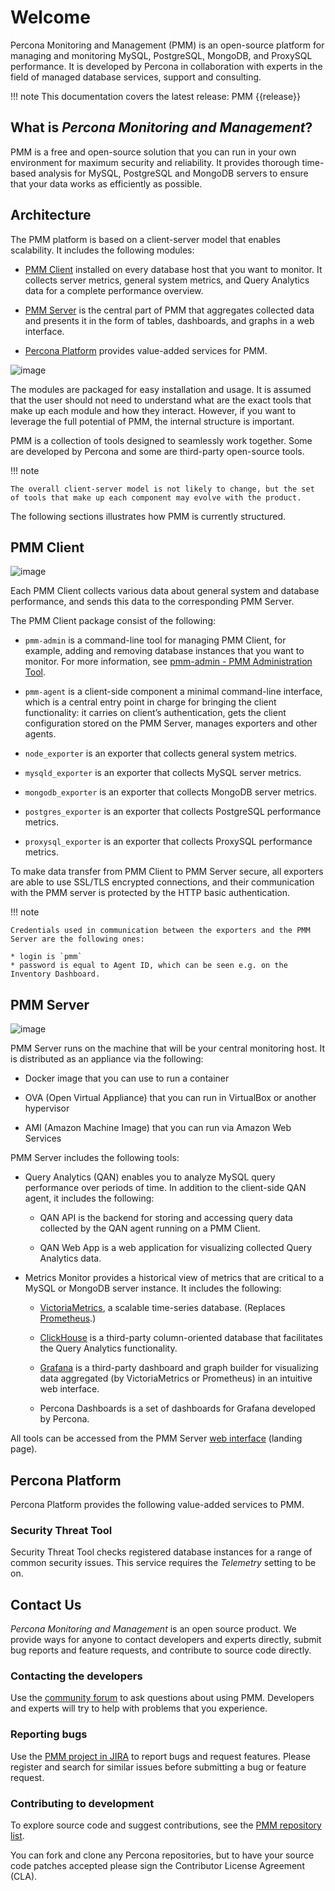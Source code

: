 # Welcome

Percona Monitoring and Management (PMM) is an open-source platform
for managing and monitoring MySQL, PostgreSQL, MongoDB, and ProxySQL performance.
It is developed by Percona in collaboration with experts
in the field of managed database services, support and consulting.

!!! note
    This documentation covers the latest release: PMM {{release}}

## What is *Percona Monitoring and Management*?

PMM is a free and open-source solution
that you can run in your own environment
for maximum security and reliability.
It provides thorough time-based analysis for MySQL, PostgreSQL and MongoDB servers
to ensure that your data works as efficiently as possible.

## Architecture

The PMM platform is based on a client-server model that enables scalability. It includes the following modules:

* [PMM Client](#pmm-client) installed on every database host that you want to monitor. It collects server metrics, general system metrics, and Query Analytics data for a complete performance overview.

* [PMM Server](#pmm-server) is the central part of PMM that aggregates collected data and presents it in the form of tables, dashboards, and graphs in a web interface.

* [Percona Platform](#percona-platform) provides value-added services for PMM.

![image](_images/diagram.pmm.client-server-platform.png)

The modules are packaged for easy installation and usage. It is assumed that the user should not need to understand what are the exact tools that make up each module and how they interact. However, if you want to leverage the full potential of PMM, the internal structure is important.

PMM is a collection of tools designed to seamlessly work together.  Some are developed by Percona and some are third-party open-source tools.

!!! note

    The overall client-server model is not likely to change, but the set of tools that make up each component may evolve with the product.

The following sections illustrates how PMM is currently structured.

## PMM Client

![image](_images/diagram.pmm.client-architecture.png)

Each PMM Client collects various data about general system and database performance, and sends this data to the corresponding PMM Server.

The PMM Client package consist of the following:

* `pmm-admin` is a command-line tool for managing PMM Client, for example, adding and removing database instances that you want to monitor. For more information, see [pmm-admin - PMM Administration Tool](details/commands/pmm-admin/).

* `pmm-agent` is a client-side component a minimal command-line interface, which is a central entry point in charge for bringing the client functionality: it carries on client’s authentication, gets the client configuration stored on the PMM Server, manages exporters and other agents.

* `node_exporter` is an exporter that collects general system metrics.

* `mysqld_exporter` is an exporter that collects MySQL server metrics.

* `mongodb_exporter` is an exporter that collects MongoDB server metrics.

* `postgres_exporter` is an exporter that collects PostgreSQL performance metrics.

* `proxysql_exporter` is an exporter that collects ProxySQL performance metrics.

To make data transfer from PMM Client to PMM Server secure, all exporters are able to use SSL/TLS encrypted connections, and their communication with the PMM server is protected by the HTTP basic authentication.

!!! note

    Credentials used in communication between the exporters and the PMM Server are the following ones:

    * login is `pmm`
    * password is equal to Agent ID, which can be seen e.g. on the Inventory Dashboard.

## PMM Server

![image](_images/PMM_Architecture_Client_Server.jpg)

PMM Server runs on the machine that will be your central monitoring host. It is distributed as an appliance via the following:

* Docker image that you can use to run a container

* OVA (Open Virtual Appliance) that you can run in VirtualBox or another hypervisor

* AMI (Amazon Machine Image) that you can run via Amazon Web Services

PMM Server includes the following tools:

* Query Analytics (QAN) enables you to analyze MySQL query performance over periods of time. In addition to the client-side QAN agent, it includes the following:

    * QAN API is the backend for storing and accessing query data collected by the QAN agent running on a PMM Client.

    * QAN Web App is a web application for visualizing collected Query Analytics data.

* Metrics Monitor provides a historical view of metrics that are critical to a MySQL or MongoDB server instance. It includes the following:

    - [VictoriaMetrics](https://github.com/VictoriaMetrics/VictoriaMetrics), a scalable time-series database. (Replaces [Prometheus](https://prometheus.io).)

    - [ClickHouse](https://clickhouse.tech/) is a third-party column-oriented database that facilitates the Query Analytics functionality.

    - [Grafana](http://docs.grafana.org/) is a third-party dashboard and graph builder for visualizing data aggregated (by VictoriaMetrics or Prometheus) in an intuitive web interface.

    * Percona Dashboards is a set of dashboards for Grafana developed by Percona.

All tools can be accessed from the PMM Server [web interface](using/interface/) (landing page).

## Percona Platform

Percona Platform provides the following value-added services to PMM.

### Security Threat Tool

Security Threat Tool checks registered database instances for a range of common security issues. This service requires the *Telemetry* setting to be on.



## Contact Us

*Percona Monitoring and Management* is an open source product.  We provide ways for anyone to contact developers and experts directly, submit bug reports and feature requests, and contribute to source code directly.

### Contacting the developers

Use the [community forum](https://www.percona.com/forums/questions-discussions/percona-monitoring-and-management) to ask questions about using PMM.  Developers and experts will try to help with problems that you experience.

### Reporting bugs

Use the [PMM project in JIRA](https://jira.percona.com/projects/PMM) to report bugs and request features.  Please register and search for similar issues before submitting a bug or feature request.

### Contributing to development

To explore source code and suggest contributions, see the [PMM repository list](https://github.com/percona/pmm/blob/PMM-2.0/README.md).

You can fork and clone any Percona repositories, but to have your source code patches accepted please sign the Contributor License Agreement (CLA).

